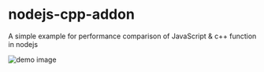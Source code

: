 # nodejs-cpp-addon
A simple example for performance comparison of JavaScript &amp; c++ function in nodejs

![demo image](https://raw.githubusercontent.com/sumeet-ru/nodejs-cpp-addon/tree/medium-blog/demo.png)

